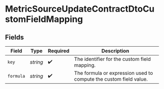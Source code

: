 # MetricSourceUpdateContractDtoCustomFieldMapping


## Fields

| Field                                                             | Type                                                              | Required                                                          | Description                                                       |
| ----------------------------------------------------------------- | ----------------------------------------------------------------- | ----------------------------------------------------------------- | ----------------------------------------------------------------- |
| `key`                                                             | *string*                                                          | :heavy_check_mark:                                                | The identifier for the custom field mapping.                      |
| `formula`                                                         | *string*                                                          | :heavy_check_mark:                                                | The formula or expression used to compute the custom field value. |